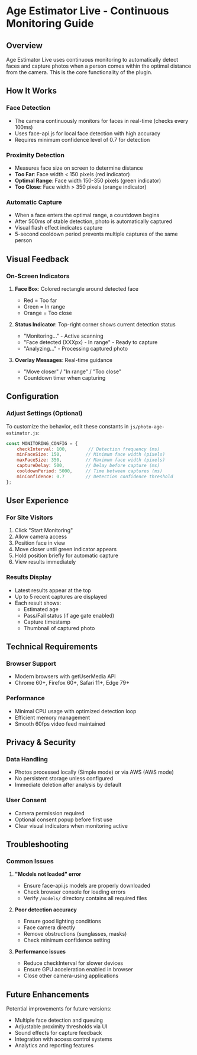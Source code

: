 # Age Estimator Live - Continuous Monitoring Guide

## Overview
Age Estimator Live uses continuous monitoring to automatically detect faces and capture photos when a person comes within the optimal distance from the camera. This is the core functionality of the plugin.

## How It Works

### Face Detection
- The camera continuously monitors for faces in real-time (checks every 100ms)
- Uses face-api.js for local face detection with high accuracy
- Requires minimum confidence level of 0.7 for detection

### Proximity Detection
- Measures face size on screen to determine distance
- **Too Far**: Face width < 150 pixels (red indicator)
- **Optimal Range**: Face width 150-350 pixels (green indicator)
- **Too Close**: Face width > 350 pixels (orange indicator)

### Automatic Capture
- When a face enters the optimal range, a countdown begins
- After 500ms of stable detection, photo is automatically captured
- Visual flash effect indicates capture
- 5-second cooldown period prevents multiple captures of the same person

## Visual Feedback

### On-Screen Indicators
1. **Face Box**: Colored rectangle around detected face
   - Red = Too far
   - Green = In range
   - Orange = Too close

2. **Status Indicator**: Top-right corner shows current detection status
   - "Monitoring..." - Active scanning
   - "Face detected (XXXpx) - In range" - Ready to capture
   - "Analyzing..." - Processing captured photo

3. **Overlay Messages**: Real-time guidance
   - "Move closer" / "In range" / "Too close"
   - Countdown timer when capturing

## Configuration

### Adjust Settings (Optional)
To customize the behavior, edit these constants in `js/photo-age-estimator.js`:

```javascript
const MONITORING_CONFIG = {
    checkInterval: 100,        // Detection frequency (ms)
    minFaceSize: 150,         // Minimum face width (pixels)
    maxFaceSize: 350,         // Maximum face width (pixels)
    captureDelay: 500,        // Delay before capture (ms)
    cooldownPeriod: 5000,     // Time between captures (ms)
    minConfidence: 0.7        // Detection confidence threshold
};
```

## User Experience

### For Site Visitors
1. Click "Start Monitoring"
2. Allow camera access
3. Position face in view
4. Move closer until green indicator appears
5. Hold position briefly for automatic capture
6. View results immediately

### Results Display
- Latest results appear at the top
- Up to 5 recent captures are displayed
- Each result shows:
  - Estimated age
  - Pass/Fail status (if age gate enabled)
  - Capture timestamp
  - Thumbnail of captured photo

## Technical Requirements

### Browser Support
- Modern browsers with getUserMedia API
- Chrome 60+, Firefox 60+, Safari 11+, Edge 79+

### Performance
- Minimal CPU usage with optimized detection loop
- Efficient memory management
- Smooth 60fps video feed maintained

## Privacy & Security

### Data Handling
- Photos processed locally (Simple mode) or via AWS (AWS mode)
- No persistent storage unless configured
- Immediate deletion after analysis by default

### User Consent
- Camera permission required
- Optional consent popup before first use
- Clear visual indicators when monitoring active

## Troubleshooting

### Common Issues

1. **"Models not loaded" error**
   - Ensure face-api.js models are properly downloaded
   - Check browser console for loading errors
   - Verify `/models/` directory contains all required files

2. **Poor detection accuracy**
   - Ensure good lighting conditions
   - Face camera directly
   - Remove obstructions (sunglasses, masks)
   - Check minimum confidence setting

3. **Performance issues**
   - Reduce checkInterval for slower devices
   - Ensure GPU acceleration enabled in browser
   - Close other camera-using applications

## Future Enhancements

Potential improvements for future versions:
- Multiple face detection and queuing
- Adjustable proximity thresholds via UI
- Sound effects for capture feedback
- Integration with access control systems
- Analytics and reporting features
